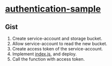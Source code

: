# [authentication-sample](https://cloud.google.com/solutions/authentication-in-http-cloud-functions?hl=ja)

## Gist
1. Create service-account and storage bucket.
1. Allow service-account to read the new bucket.
1. Create access token of the service-account.
1. Implement [index.js](index.js), and deploy.
1. Call the function with access token.

